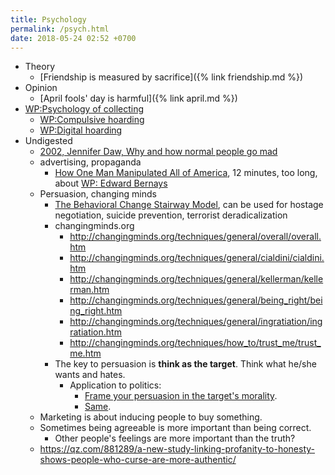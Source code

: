 ```yaml
---
title: Psychology
permalink: /psych.html
date: 2018-05-24 02:52 +0700
---
```


- Theory
    - [Friendship is measured by sacrifice]({% link friendship.md %})
- Opinion
    - [April fools' day is harmful]({% link april.md %})
- [WP:Psychology of collecting](https://en.wikipedia.org/wiki/Psychology_of_collecting)
    - [WP:Compulsive hoarding](https://en.wikipedia.org/wiki/Compulsive_hoarding)
    - [WP:Digital hoarding](https://en.wikipedia.org/wiki/Digital_hoarding)
- Undigested
    - [2002, Jennifer Daw, Why and how normal people go mad](http://www.apa.org/monitor/nov02/gomad.aspx)
    - advertising, propaganda
        - [How One Man Manipulated All of America](https://www.youtube.com/watch?v=nj_UWbifM2U), 12 minutes, too long, about [WP: Edward Bernays](https://en.wikipedia.org/wiki/Edward_Bernays)
    - Persuasion, changing minds
        - [The Behavioral Change Stairway Model](https://viaconflict.wordpress.com/2014/10/26/the-behavioral-change-stairway-model/),
        can be used for hostage negotiation, suicide prevention, terrorist deradicalization
        - changingminds.org
            - http://changingminds.org/techniques/general/overall/overall.htm
            - http://changingminds.org/techniques/general/cialdini/cialdini.htm
            - http://changingminds.org/techniques/general/kellerman/kellerman.htm
            - http://changingminds.org/techniques/general/being_right/being_right.htm
            - http://changingminds.org/techniques/general/ingratiation/ingratiation.htm
            - http://changingminds.org/techniques/how_to/trust_me/trust_me.htm
        - The key to persuasion is **think as the target**.
        Think what he/she wants and hates.
            - Application to politics:
                - [Frame your persuasion in the target's morality](https://qz.com/525132/the-smartest-most-effective-way-to-win-any-political-argument/).
                - [Same](https://www.nytimes.com/2015/11/15/opinion/sunday/the-key-to-political-persuasion.html).
    - Marketing is about inducing people to buy something.
    - Sometimes being agreeable is more important than being correct.
        - Other people's feelings are more important than the truth?
    - https://qz.com/881289/a-new-study-linking-profanity-to-honesty-shows-people-who-curse-are-more-authentic/
